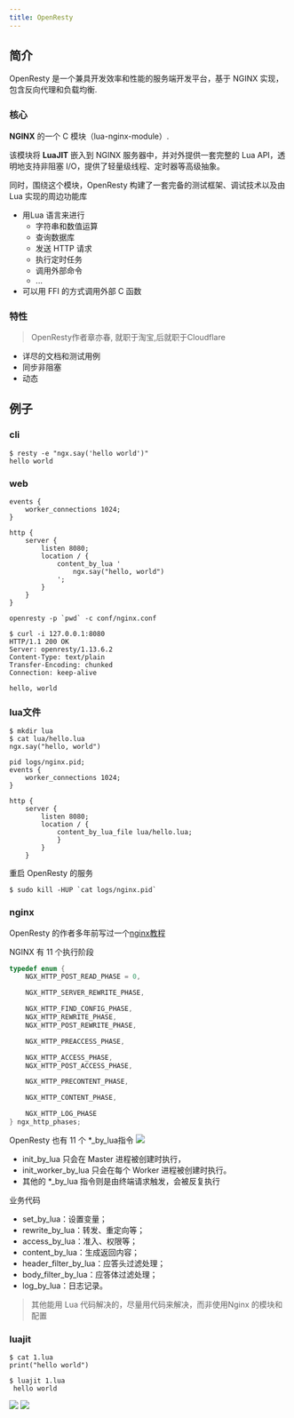 ```yaml
---
title: OpenResty
---
```

## 简介
OpenResty 是一个兼具开发效率和性能的服务端开发平台，基于 NGINX 实现，包含反向代理和负载均衡.

### 核心

**NGINX** 的一个 C 模块（lua-nginx-module）.

该模块将 **LuaJIT** 嵌入到 NGINX 服务器中，并对外提供一套完整的 Lua API，透明地支持非阻塞 I/O，提供了轻量级线程、定时器等高级抽象。

同时，围绕这个模块，OpenResty 构建了一套完备的测试框架、调试技术以及由 Lua 实现的周边功能库

- 用Lua 语言来进行
  - 字符串和数值运算
  - 查询数据库
  - 发送 HTTP 请求
  - 执行定时任务
  - 调用外部命令
  - ...
- 可以用 FFI 的方式调用外部 C 函数

### 特性
> OpenResty作者章亦春, 就职于淘宝,后就职于Cloudflare
- 详尽的文档和测试用例
- 同步非阻塞
- 动态
## 例子
### cli
```shell
$ resty -e "ngx.say('hello world')"
hello world
```
### web
```nginx
events {
    worker_connections 1024;
}

http {
    server {
        listen 8080;
        location / {
            content_by_lua '
                ngx.say("hello, world")
            ';
        }
    }
}
```
```shell
openresty -p `pwd` -c conf/nginx.conf
```
```shell
$ curl -i 127.0.0.1:8080
HTTP/1.1 200 OK
Server: openresty/1.13.6.2
Content-Type: text/plain
Transfer-Encoding: chunked
Connection: keep-alive

hello, world
```
### lua文件
```shell
$ mkdir lua
$ cat lua/hello.lua
ngx.say("hello, world")
```
```nginx
pid logs/nginx.pid;
events {
	worker_connections 1024;
}

http {
	server {
		listen 8080;
		location / {
			content_by_lua_file lua/hello.lua;
			}
		}
	}

```
重启 OpenResty 的服务
```shell
$ sudo kill -HUP `cat logs/nginx.pid`
```
### nginx
OpenResty 的作者多年前写过一个[nginx教程](https://openresty.org/download/agentzh-nginx-tutorials-zhcn.html)

NGINX 有 11 个执行阶段
```c
typedef enum {
    NGX_HTTP_POST_READ_PHASE = 0,

    NGX_HTTP_SERVER_REWRITE_PHASE,

    NGX_HTTP_FIND_CONFIG_PHASE,
    NGX_HTTP_REWRITE_PHASE,
    NGX_HTTP_POST_REWRITE_PHASE,

    NGX_HTTP_PREACCESS_PHASE,

    NGX_HTTP_ACCESS_PHASE,
    NGX_HTTP_POST_ACCESS_PHASE,

    NGX_HTTP_PRECONTENT_PHASE,

    NGX_HTTP_CONTENT_PHASE,

    NGX_HTTP_LOG_PHASE
} ngx_http_phases;
```

OpenResty 也有 11 个 *_by_lua指令
![](../w1.png)
- init_by_lua 只会在 Master 进程被创建时执行，
- init_worker_by_lua 只会在每个 Worker 进程被创建时执行。
- 其他的 *_by_lua 指令则是由终端请求触发，会被反复执行

业务代码
- set_by_lua：设置变量；
- rewrite_by_lua：转发、重定向等；
- access_by_lua：准入、权限等；
- content_by_lua：生成返回内容；
- header_filter_by_lua：应答头过滤处理；
- body_filter_by_lua：应答体过滤处理；
- log_by_lua：日志记录。

> 其他能用 Lua 代码解决的，尽量用代码来解决，而非使用Nginx 的模块和配置

### luajit
```shell
$ cat 1.lua
print("hello world")

$ luajit 1.lua
 hello world
```
![](../w2.png)
![](../w3.png)



